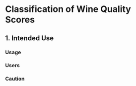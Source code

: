 # Classification of Wine Quality Scores

## 1. Intended Use

### Usage

### Users

### Caution















